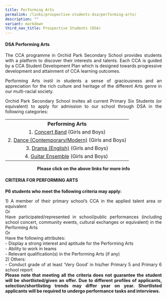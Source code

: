```yaml
---
title: Performing Arts
permalink: /links/prospective-students-dsa/performing-arts/
description: ""
variant: markdown
third_nav_title: Prospective Students (DSA)
---
```

<div align="justify">
<h4><strong>DSA Performing Arts</strong></h4>
<p>The CCA programme in Orchid Park Secondary School provides students with a platform to discover their interests and talents. Each CCA is guided by a CCA Student Development Plan which is designed towards progressive development and attainment of CCA learning outcomes.</p>
<p>Performing Arts instil in students a sense of graciousness and an appreciation for the rich culture and heritage of the different Arts genre in our multi-racial society.&nbsp;</p>
<p>Orchid Park Secondary School invites all current Primary Six Students (or equivalent) to apply for admission to our school through DSA in the following categories:</p>
<table style="margin-left: auto; margin-right: auto;">
<tbody>
<tr>
<th style="text-align: center;">Performing Arts</th>
</tr>
<tr>
<td style="text-align: center;">1.&nbsp;<a href="/cca/band/" target="_blank" rel="noopener">Concert Band</a>&nbsp;(Girls and Boys)</td>
</tr>
<tr>
<td style="text-align: center;">2.&nbsp;<a href="/cca/dance/" target="_blank" rel="noopener">Dance (Contemporary/Modern)</a>&nbsp;(Girls and Boys)</td>
</tr>
<tr>
<td style="text-align: center;">3.&nbsp;<a href="/cca/drama/" target="_blank" rel="noopener">Drama (English)</a>&nbsp;(Girls and Boys)</td>
</tr>
<tr>
<td style="text-align: center;">4.&nbsp;<a href="/cca/guitar/" target="_blank" rel="noopener">Guitar Ensemble</a>&nbsp;(Girls and Boys)&nbsp;</td>
</tr>
</tbody>
</table>
<p style="text-align: center;"><strong>Please click on the above links for more info</strong></p>

<h4>CRITERIA FOR PERFORMING ARTS</h4>
<p><b>P6 students who meet the following criteria may apply:</b></p>
<p>1) A member of their primary school’s CCA in the applied talent area or equivalent
<br>Or
<br>Have participated/represented in school/public performances (including school concert, community events, cultural exchanges or equivalent) in the Performing Arts
<br>Or
<br>Have the following attributes:
<br>- Display a strong interest and aptitude for the Performing Arts
<br>- Ability to work in teams
<br>- Relevant qualification(s) in the Performing Arts (if any)
<br>2) Others:
<br>- Conduct grade of at least ‘Very Good’ in his/her Primary 5 and Primary 6 school report
<br><b>Please note that meeting all the criteria does not guarantee the student will be shortlisted/given an offer. Due to different profiles of applicants, selection/shortlisting trends may differ year on year. Shortlisted applicants will be required to undergo performance tasks and interviews.</b></p>



	
</div>